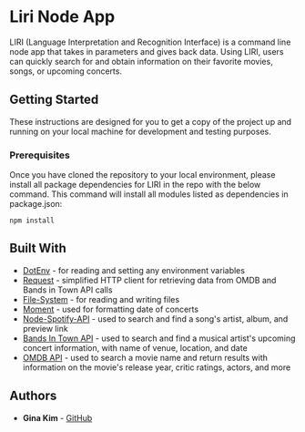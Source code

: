 # Liri Node App

LIRI (Language Interpretation and Recognition Interface) is a command line node app that takes in parameters and gives back data. Using LIRI, users can quickly search for and obtain information on their favorite movies, songs, or upcoming concerts.

## Getting Started

These instructions are designed for you to get a copy of the project up and running on your local machine for development and testing purposes.

### Prerequisites

Once you have cloned the repository to your local environment, please install all package dependencies for LIRI in the repo with the below command. This command will install all modules listed as dependencies in package.json:

```
npm install
```

## Built With

* [DotEnv](https://www.npmjs.com/package/dotenv) - for reading and setting any environment variables
* [Request](https://www.npmjs.com/package/request) - simplified HTTP client for retrieving data from OMDB and Bands in Town API calls
* [File-System](https://www.npmjs.com/package/file-system) - for reading and writing files
* [Moment](https://www.npmjs.com/package/moment) - used for formatting date of concerts
* [Node-Spotify-API](https://www.npmjs.com/package/node-spotify-api) - used to search and find a song's artist, album, and preview link 
* [Bands In Town API](http://www.artists.bandsintown.com/bandsintown-api) - used to search and find a musical artist's upcoming concert information, with name of venue, location, and date 
* [OMDB API](https://www.npmjs.com/package/omdb) - used to search a movie name and return results with information on the movie's release year, critic ratings, actors, and more




## Authors

* **Gina Kim** - [GitHub](https://github.com/GHK15)
